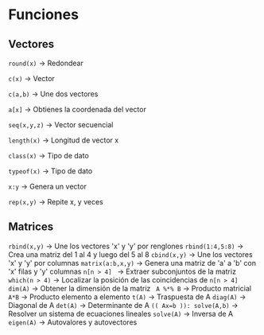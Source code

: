 # Funciones

## Vectores

`round(x)` -> Redondear

`c(x)` -> Vector

`c(a,b)` -> Une dos vectores

`a[x]` -> Obtienes la coordenada del vector

`seq(x,y,z)` -> Vector secuencial

`length(x)` -> Longitud de vector x

`class(x)` -> Tipo de dato

`typeof(x)` -> Tipo de dato

`x:y` -> Genera un vector

`rep(x,y)` -> Repite x, y veces

## Matrices

`rbind(x,y)` -> Une los vectores 'x' y 'y' por renglones
`rbind(1:4,5:8)` -> Crea una matriz del 1 al 4 y luego del 5 al 8
`cbind(x,y)` -> Une los vectores 'x' y 'y' por columnas
`matrix(a:b,x,y)` -> Genera una matriz de 'a' a 'b' con 'x' filas y 'y' columnas
`n[n > 4] ` -> Extraer subconjuntos de la matriz
`which(n > 4)` -> Localizar la posición de las coincidencias de `n[n > 4] `
`dim(A)` -> Obtener la dimensión de la matriz
` A %*% B` -> Producto matricial
`A*B` -> Producto elemento a elemento
`t(A)` -> Traspuesta de A
`diag(A)` -> Diagonal de A
`det(A)` -> Determinante de A
`(( Ax=b )): solve(A,b)` -> Resolver un sistema de ecuaciones lineales
`solve(A)` -> Inversa de A
`eigen(A)` -> Autovalores y autovectores
